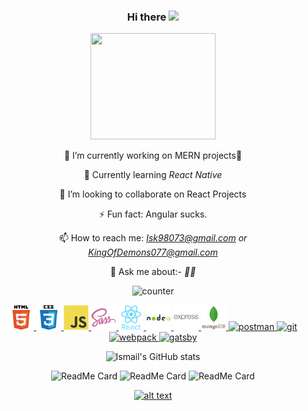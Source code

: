 <div align="center">
  
### Hi there <img src="https://raw.githubusercontent.com/aemmadi/aemmadi/master/wave.gif" width="30px">

<img src="https://user-images.githubusercontent.com/42185028/97043264-d1d78080-158f-11eb-9616-4ddea3ba5fdb.gif" width="200" height="170"/>

🌱 I’m currently working on MERN projects🥱

🔭 Currently learning _React Native_

👯 I’m looking to collaborate on React Projects

⚡ Fun fact: Angular sucks.

📫 How to reach me: *Isk98073@gmail.com or KingOfDemons077@gmail.com*

💬 Ask me about:- _🤷‍♂️_

![counter](https://enqitqkmp6w3302.m.pipedream.net)

 <p align="centre">
    <a href="https://www.w3.org/html/" target="_blank"> <img src="https://raw.githubusercontent.com/devicons/devicon/master/icons/html5/html5-original-wordmark.svg" alt="html5" width="40" height="40"/> </a>
    <a href="https://www.w3schools.com/css/" target="_blank"> <img src="https://raw.githubusercontent.com/devicons/devicon/master/icons/css3/css3-original-wordmark.svg" alt="css3" width="40" height="40"/> </a>
    <a href="https://developer.mozilla.org/en-US/docs/Web/JavaScript" target="_blank"> <img src="https://raw.githubusercontent.com/devicons/devicon/master/icons/javascript/javascript-original.svg" alt="javascript" width="40" height="40"/> </a>
<a href="https://sass-lang.com" target="_blank"> <img src="https://raw.githubusercontent.com/devicons/devicon/master/icons/sass/sass-original.svg" alt="sass" width="40" height="40"/> </a>
<a href="https://reactjs.org/" target="_blank"> <img src="https://raw.githubusercontent.com/devicons/devicon/master/icons/react/react-original-wordmark.svg" alt="react" width="40" height="40"/> </a>
      <a href="https://nodejs.org" target="_blank"> <img src="https://raw.githubusercontent.com/devicons/devicon/master/icons/nodejs/nodejs-original-wordmark.svg" alt="nodejs" width="40" height="40"/> </a>
    <a href="https://expressjs.com" target="_blank"> <img src="https://raw.githubusercontent.com/devicons/devicon/master/icons/express/express-original-wordmark.svg" alt="express" width="40" height="40"/> </a>
    <a href="https://www.mongodb.com/" target="_blank"> <img src="https://raw.githubusercontent.com/devicons/devicon/master/icons/mongodb/mongodb-original-wordmark.svg" alt="mongodb" width="40" height="40"/> </a>
<a href="https://www.postman.com/" target="_blank"> <img src="https://www.vectorlogo.zone/logos/getpostman/getpostman-icon.svg" alt="postman" width="40" height="40"/> </a>
<a href="https://git-scm.com/" target="_blank"> <img src="https://www.vectorlogo.zone/logos/git-scm/git-scm-icon.svg" alt="git" width="40" height="40"/> </a>
<a href="https://webpack.js.org/" target="_blank"> <img src="https://www.vectorlogo.zone/logos/js_webpack/js_webpack-icon.svg" alt="webpack" width="40" height="40"/> </a>
<a href="https://www.gatsbyjs.com/" target="_blank"> <img src="https://www.vectorlogo.zone/logos/gatsbyjs/gatsbyjs-icon.svg" alt="gatsby" width="40" height="40"/> </a>
    </p>

![Ismail's GitHub stats](https://github-readme-stats.vercel.app/api?username=sk-ismail&show_icons=true&theme=radical)

![ReadMe Card](https://github-readme-stats.vercel.app/api/pin/?username=sk-ismail&repo=FlightBookingApp&theme=tokyonight) ![ReadMe Card](https://github-readme-stats.vercel.app/api/pin/?username=sk-ismail&repo=Netflix-Clone&theme=tokyonight)
![ReadMe Card](https://github-readme-stats.vercel.app/api/pin/?username=sk-ismail&repo=covid19-tracker-app&theme=tokyonight)

[![alt text][1.1]][1]

[1.1]: http://i.imgur.com/tXSoThF.png
[1]: https://twitter.com/irfan_sk_

</div>

<!--
**sk-ismail/sk-ismail** is a ✨ _special_ ✨ repository because its `README.md` (this file) appears on your GitHub profile.

Here are some ideas to get you started:

 [![Top Langs](https://github-readme-stats.vercel.app/api/top-langs/?username=sk-ismail&langs_count=10&theme=highcontrast)](https://github.com/sk-ismail/github-readme-stats)
>![giphy4](https://user-images.githubusercontent.com/42185028/97043264-d1d78080-158f-11eb-9616-4ddea3ba5fdb.gif)

- 🤔 I’m looking for help with ...


- 😄 Pronouns: ...

-->
